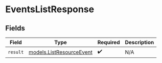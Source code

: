 # EventsListResponse


## Fields

| Field                                                      | Type                                                       | Required                                                   | Description                                                |
| ---------------------------------------------------------- | ---------------------------------------------------------- | ---------------------------------------------------------- | ---------------------------------------------------------- |
| `result`                                                   | [models.ListResourceEvent](../models/listresourceevent.md) | :heavy_check_mark:                                         | N/A                                                        |